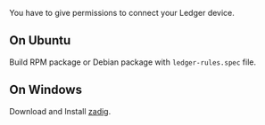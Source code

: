 You have to give permissions to connect your Ledger device.

## On Ubuntu
Build RPM package or Debian package with `ledger-rules.spec` file.

## On Windows
Download and Install [zadig](https://zadig.akeo.ie/).